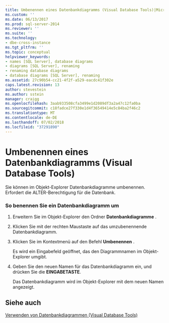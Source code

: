 ```yaml
---
title: Umbenennen eines Datenbankdiagramms (Visual Database Tools)|Microsoft-Dokumente
ms.custom: ''
ms.date: 06/13/2017
ms.prod: sql-server-2014
ms.reviewer: ''
ms.suite: ''
ms.technology:
- dbe-cross-instance
ms.tgt_pltfrm: ''
ms.topic: conceptual
helpviewer_keywords:
- names [SQL Server], database diagrams
- diagrams [SQL Server], renaming
- renaming database diagrams
- database diagrams [SQL Server], renaming
ms.assetid: 27c90b54-cc21-4f2f-a529-eacdc41f302e
caps.latest.revision: 13
author: stevestein
ms.author: sstein
manager: craigg
ms.openlocfilehash: 3aab933508cfa3499e1d2089df3a2a47c12fa0ba
ms.sourcegitcommit: c18fadce27f330e1d4f36549414e5c84ba2f46c2
ms.translationtype: MT
ms.contentlocale: de-DE
ms.lasthandoff: 07/02/2018
ms.locfileid: "37291890"
---
```

# <a name="rename-a-database-diagram-visual-database-tools"></a>Umbenennen eines Datenbankdiagramms (Visual Database Tools)
  Sie können im Objekt-Explorer Datenbankdiagramme umbenennen. Erfordert die ALTER-Berechtigung für die Datenbank.  
  
### <a name="to-rename-a-database-diagram"></a>So benennen Sie ein Datenbankdiagramm um  
  
1.  Erweitern Sie im Objekt-Explorer den Ordner **Datenbankdiagramme** .  
  
2.  Klicken Sie mit der rechten Maustaste auf das umzubenennende Datenbankdiagramm.  
  
3.  Klicken Sie im Kontextmenü auf den Befehl **Umbenennen** .  
  
     Es wird ein Eingabefeld geöffnet, das den Diagrammnamen im Objekt-Explorer umgibt.  
  
4.  Geben Sie den neuen Namen für das Datenbankdiagramm ein, und drücken Sie die **EINGABETASTE**.  
  
     Das Datenbankdiagramm wird im Objekt-Explorer mit dem neuen Namen angezeigt.  
  
## <a name="see-also"></a>Siehe auch  
 [Verwenden von Datenbankdiagrammen &#40;Visual Database Tools&#41;](visual-database-tools.md)  
  
  
